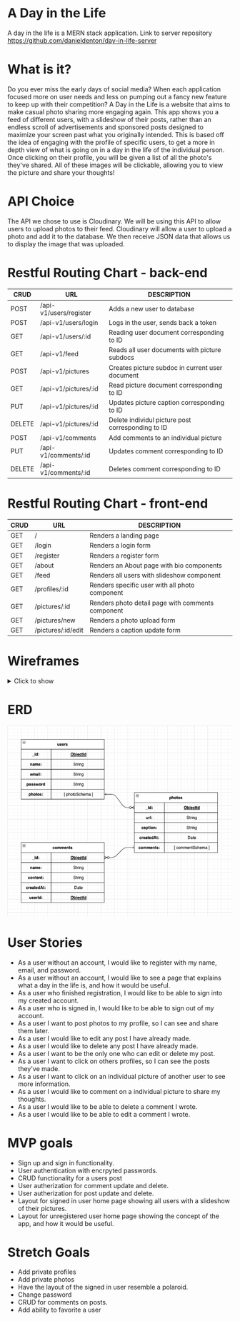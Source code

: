 # A Day in the Life

A day in the life is a MERN stack application. Link to server repository https://github.com/danieldenton/day-in-life-server

# What is it?

Do you ever miss the early days of social media? When each application focused more on user needs and less on pumping out a fancy new feature to keep up with their competition? A Day in the Life is a website that aims to make casual photo sharing more engaging again. This app shows you a feed of different users, with a slideshow of their posts, rather than an endless scroll of advertisements and sponsored posts designed to maximize your screen past what you originally intended. This is based off the idea of engaging with the profile of specific users, to get a more in depth view of what is going on in a day in the life of the individual person. Once clicking on their profile, you will be given a list of all the photo's they've shared. All of these images will be clickable, allowing you to view the picture and share your thoughts!

# API Choice

The API we chose to use is Cloudinary. We will be using this API to allow users to upload photos to their feed. Cloudinary will allow a user to upload a photo and add it to the database. We then receive JSON data that allows us to display the image that was uploaded.

# Restful Routing Chart - back-end

| **CRUD** | **URL**                | **DESCRIPTION**                         |
| -------- | ---------------------- | --------------------------------------- |
| POST     | /api-v1/users/register | Adds a new user to database             |
| POST     | /api-v1/users/login    | Logs in the user, sends back a token  |
| GET      | /api-v1/users/:id      | Reading user document corresponding to ID |
| GET      | /api-v1/feed       | Reads all user documents with picture subdocs|
| POST     | /api-v1/pictures | Creates picture subdoc in current user document|
| GET      | /api-v1/pictures/:id   | Read picture document corresponding to ID |
| PUT      | /api-v1/pictures/:id   | Updates picture caption corresponding to ID|
| DELETE   | /api-v1/pictures/:id | Delete individul picture post corresponding to ID|
| POST     | /api-v1/comments       | Add comments to an individual picture    |
| PUT      | /api-v1/comments/:id   | Updates comment corresponding to ID       |
| DELETE   | /api-v1/comments/:id   | Deletes comment corresponding to ID       |

# Restful Routing Chart - front-end

| **CRUD** | **URL**                | **DESCRIPTION**                         |
| -------- | ---------------------- | --------------------------------------- |
| GET     | /        |  Renders a landing page                               |
| GET     | /login   | Renders a login form                                  |
| GET      | /register     | Renders a register form                       |
| GET      | /about         | Renders an About page with bio components     |
| GET     | /feed     | Renders all users with slideshow component            |
| GET      | /profiles/:id  | Renders specific user with all photo component |
| GET      | /pictures/:id   | Renders photo detail page with comments component|
| GET      | /pictures/new   | Renders a photo upload form |
| GET      | /pictures/:id/edit   | Renders a caption update form |



# Wireframes

<details>
<summary>Click to show</summary>

- About us page
  ![About us page](./assets/AboutUs.png)
- Sign up page
  ![Sign up page](./assets/SignUp.png)
- Login page
  ![Sign in page](./assets/Login.png)
- Public landing page
  ![Public landing page](./assets/PublicLanding.png)
- Public feed page
  ![Public feed page](./assets/PublicFeed.png)
- Profile page
  ![Profile page](./assets/Profile.png)
- Details page
![Details page](./assets/Details.png)
</details>

# ERD

![ERD](./assets/ERD.png)

# User Stories

- As a user without an account, I would like to register with my name, email, and password.
- As a user without an account, I would like to see a page that explains what a day in the life is, and how it would be useful.
- As a user who finished registration, I would like to be able to sign into my created account.
- As a user who is signed in, I would like to be able to sign out of my account.
- As a user I want to post photos to my profile, so I can see and share them later.
- As a user I would like to edit any post I have already made.
- As a user I would like to delete any post I have already made.
- As a user I want to be the only one who can edit or delete my post.
- As a user I want to click on others profiles, so I can see the posts they've made.
- As a user I want to click on an individual picture of another user to see more information.
- As a user I would like to comment on a individual picture to share my thoughts.
- As a user I would like to be able to delete a comment I wrote.
- As a user I would like to be able to edit a comment I wrote.

# MVP goals

- Sign up and sign in functionality.
- User authentication with encrpyted passwords.
- CRUD functionality for a users post
- User autherization for comment update and delete.
- User autherization for post update and delete.
- Layout for signed in user home page showing all users with a slideshow of their pictures.
- Layout for unregistered user home page showing the concept of the app, and how it would be useful.

# Stretch Goals

- Add private profiles
- Add private photos
- Have the layout of the signed in user resemble a polaroid.
- Change password
- CRUD for comments on posts.
- Add ability to favorite a user

